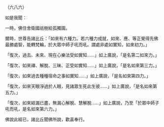 （六八六）

如是我聞：

一時，佛住舍衛國祇樹給孤獨園。

爾時，世尊告諸比丘：「如來有六種力。若六種力成就，如來、應、等正覺得先佛最勝處智，能轉梵輪，於大眾中師子吼而吼。謂處非處如實知，如來初力。」

「復次，過去、未來、現在心樂法受如實知……」如上廣說，「是名第二如來力。」

「復次，如來禪、解脫、三昧、正受如實知……」如上廣說，「是名如來第三力。」

「復次，如來過去種種宿命之事如實知……」如上廣說，「是名如來第四力。」

「復次，如來天眼淨過於人眼，見諸眾生死此生彼……」如上廣說，「是名如來第五力。」

「復次，如來結漏已盡，無漏心解脫、慧解脫……」如上廣說，乃至「於眾中師子吼而吼，是名如來第六力。」

佛說此經已，諸比丘聞佛所說，歡喜奉行。



